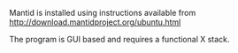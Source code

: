 Mantid is installed using instructions available from http://download.mantidproject.org/ubuntu.html

The program is GUI based and requires a functional X stack.
